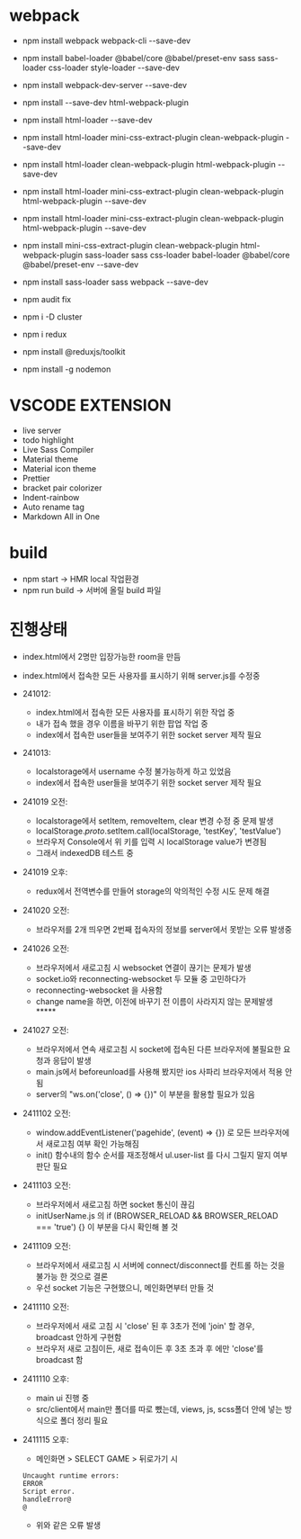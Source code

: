 # webpack

- npm install webpack webpack-cli --save-dev
- npm install babel-loader @babel/core @babel/preset-env sass sass-loader css-loader style-loader --save-dev
- npm install webpack-dev-server --save-dev
- npm install --save-dev html-webpack-plugin
- npm install html-loader --save-dev
- npm install html-loader mini-css-extract-plugin clean-webpack-plugin --save-dev
- npm install html-loader clean-webpack-plugin html-webpack-plugin --save-dev
- npm install html-loader mini-css-extract-plugin clean-webpack-plugin html-webpack-plugin --save-dev
- npm install html-loader mini-css-extract-plugin clean-webpack-plugin html-webpack-plugin --save-dev
- npm install mini-css-extract-plugin clean-webpack-plugin html-webpack-plugin sass-loader sass css-loader babel-loader @babel/core @babel/preset-env --save-dev
- npm install sass-loader sass webpack --save-dev
- npm audit fix

- npm i -D cluster
- npm i redux
- npm install @reduxjs/toolkit
- npm install -g nodemon

# VSCODE EXTENSION

- live server
- todo highlight
- Live Sass Compiler
- Material theme
- Material icon theme
- Prettier
- bracket pair colorizer
- Indent-rainbow
- Auto rename tag
- Markdown All in One

# build

- npm start -> HMR local 작업환경
- npm run build -> 서버에 올릴 build 파일

# 진행상태

- index.html에서 2명만 입장가능한 room을 만듬
- index.html에서 접속한 모든 사용자를 표시하기 위해 server.js를 수정중
- 241012:
  - index.html에서 접속한 모든 사용자를 표시하기 위한 작업 중
  - 내가 접속 했을 경우 이름을 바꾸기 위한 팝업 작업 중
  - index에서 접속한 user들을 보여주기 위한 socket server 제작 필요
- 241013:

  - localstorage에서 username 수정 불가능하게 하고 있었음
  - index에서 접속한 user들을 보여주기 위한 socket server 제작 필요

- 241019 오전:

  - localstorage에서 setItem, removeItem, clear 변경 수정 중 문제 발생
  - localStorage._proto_.setItem.call(localStorage, 'testKey', 'testValue')
  - 브라우저 Console에서 위 키를 입력 시 localStorage value가 변경됨
  - 그래서 indexedDB 테스트 중

- 241019 오후:

  - redux에서 전역변수를 만들어 storage의 악의적인 수정 시도 문제 해결

- 241020 오전:

  - 브라우저를 2개 띄우면 2번째 접속자의 정보를 server에서 못받는 오류 발생중

- 241026 오전:

  - 브라우저에서 새로고침 시 websocket 연결이 끊기는 문제가 발생
  - socket.io와 reconnecting-websocket 두 모듈 중 고민하다가
  - reconnecting-websocket 을 사용함
  - change name을 하면, 이전에 바꾸기 전 이름이 사라지지 않는 문제발생\*\*\*\*\*

- 241027 오전:

  - 브라우저에서 연속 새로고침 시 socket에 접속된 다른 브라우저에 불필요한 요청과 응답이 발생
  - main.js에서 beforeunload를 사용해 봤지만 ios 사파리 브라우저에서 적용 안됨
  - server의 "ws.on('close', () => {})" 이 부분을 활용할 필요가 있음

- 2411102 오전:

  - window.addEventListener('pagehide', (event) => {}) 로 모든 브라우저에서 새로고침 여부 확인 가능해짐
  - init() 함수내의 함수 순서를 재조정해서 ul.user-list 를 다시 그릴지 말지 여부 판단 필요

- 2411103 오전:

  - 브라우저에서 새로고침 하면 socket 통신이 끊김
  - initUserName.js 의 if (BROWSER_RELOAD && BROWSER_RELOAD === 'true') {} 이 부분을 다시 확인해 볼 것

- 2411109 오전:

  - 브라우저에서 새로고침 시 서버에 connect/disconnect를 컨트롤 하는 것을 불가능 한 것으로 결론
  - 우선 socket 기능은 구현했으니, 메인화면부터 만들 것

- 2411110 오전:

  - 브라우저에서 새로 고침 시 'close' 된 후 3초가 전에 'join' 할 경우, broadcast 안하게 구현함
  - 브라우저 새로 고침이든, 새로 접속이든 후 3초 초과 후 에만 'close'를 broadcast 함

- 2411110 오후:

  - main ui 진행 중
  - src/client에서 main만 폴더를 따로 뺐는데, views, js, scss폴더 안에 넣는 방식으로 폴더 정리 필요

- 2411115 오후:
  - 메인화면 > SELECT GAME > 뒤로가기 시
  ```
  Uncaught runtime errors:
  ERROR
  Script error.
  handleError@
  @
  ```
  - 위와 같은 오류 발생
